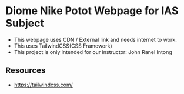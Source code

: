 # Diome Nike Potot Webpage for IAS Subject

- This webpage uses CDN / External link and needs internet to work.
- This uses TailwindCSS(CSS Framework)
- This project is only intended for our instructor: John Ranel Intong

## Resources

- https://tailwindcss.com/
